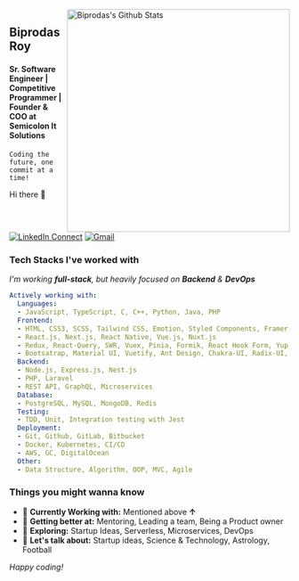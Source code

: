 
<img align="right" width="400" src="https://github-readme-stats.vercel.app/api?username=biprodas&&show_icons=true&theme=tokyonight&count_private=true" alt="Biprodas's Github Stats"/>
<!-- <img align="center" src="https://github-readme-stats.vercel.app/api/top-langs?username=biprodas&show_icons=true&locale=en&layout=compact" alt="biprodas" /> -->

## Biprodas Roy

#### Sr. Software Engineer | Competitive Programmer | Founder & COO at Semicolon It Solutions

`Coding the future, one commit at a time!`

Hi there 👋 

[![LinkedIn Connect](https://img.shields.io/badge/%20-Connect-black?color=222244&labelColor=000000&logo=linkedin&logoColor=f5f7fe)](https://www.linkedin.com/in/biprodas-roy/)
[![Gmail](https://img.shields.io/badge/%20-Send%20Mail-black?color=222244&labelColor=000000&logo=gmail&logoColor=f5f7fe)](mailto:biprodas.cse@gmail.com?subject=From%20GitHub&&body=Hi)

### Tech Stacks I've worked with

_I'm working **full-stack**, but heavily focused on **Backend** & **DevOps**_

```yaml
Actively working with:
  Languages:
  - JavaScript, TypeScript, C, C++, Python, Java, PHP
  Frontend:
  - HTML, CSS3, SCSS, Tailwind CSS, Emotion, Styled Components, Framer-Motion
  - React.js, Next.js, React Native, Vue.js, Nuxt.js
  - Redux, React-Query, SWR, Vuex, Pinia, Formik, React Hook Form, Yup, Zod
  - Bootsatrap, Material UI, Vuetify, Ant Design, Chakra-UI, Radix-UI, Storybook
  Backend:
  - Node.js, Express.js, Nest.js
  - PHP, Laravel
  - REST API, GraphQL, Microservices
  Database:
  - PostgreSQL, MySQL, MongoDB, Redis
  Testing:
  - TDD, Unit, Integration testing with Jest
  Deployment: 
  - Git, Github, GitLab, Bitbucket
  - Docker, Kubernetes, CI/CD
  - AWS, GC, DigitalOcean
  Other:
  - Data Structure, Algorithm, OOP, MVC, Agile
```

### Things you might wanna know

- 🔭 <b>Currently Working with:</b> Mentioned above **↑**
- 🌱 <b>Getting better at:</b> Mentoring, Leading a team, Being a Product owner
- 🤔 <b>Exploring:</b> Startup Ideas, Serverless, Microservices, DevOps
- 💬 <b>Let's talk about:</b> Startup ideas, Science & Technology, Astrology, Football


*Happy coding!*

